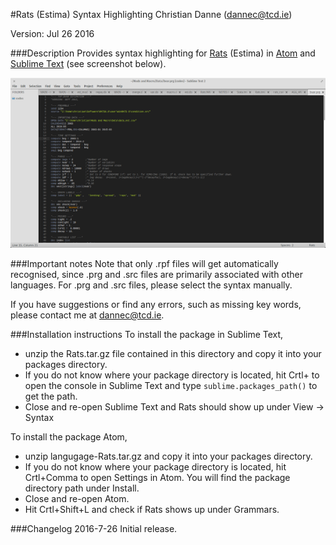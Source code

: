 #Rats (Estima) Syntax Highlighting
Christian Danne (dannec@tcd.ie)  

Version: Jul 26 2016  

###Description
Provides syntax highlighting for [Rats](https://www.estima.com) (Estima) in [Atom](https://atom.io/) and [Sublime Text](https://www.sublimetext.com/) (see screenshot below).

![Screenshot](screenshot.png "Screenshot")

###Important notes
Note that only .rpf files will get automatically recognised, since .prg and .src files are primarily associated with other languages. For .prg and .src files, please select the syntax manually.

If you have suggestions or find any errors, such as missing key words, please contact me at dannec@tcd.ie.

###Installation instructions
To install the package in Sublime Text,
- unzip the Rats.tar.gz file contained in this directory and copy it into your packages directory.
- If you do not know where your package directory is located, hit Crtl+ to open the console in Sublime Text and type ``sublime.packages_path()`` to get the path.
- Close and re-open Sublime Text and Rats should show up under View -> Syntax


To install the package Atom,
- unzip langugage-Rats.tar.gz and copy it into your packages directory.
- If you do not know where your package directory is located, hit Crtl+Comma to open Settings in Atom. You will find the package directory path under Install.
- Close and re-open Atom.
- Hit Crtl+Shift+L and check if Rats shows up under Grammars.

###Changelog
2016-7-26 Initial release.
